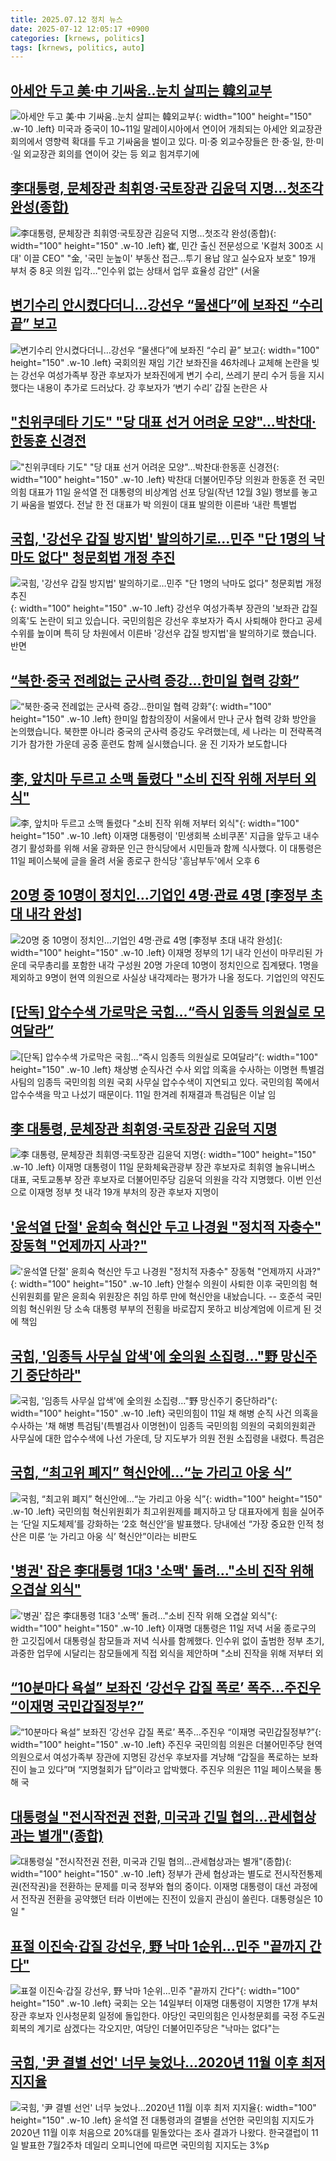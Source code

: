 ```yaml
---
title: 2025.07.12 정치 뉴스
date: 2025-07-12 12:05:17 +0900
categories: [krnews, politics]
tags: [krnews, politics, auto]
---
```

## [아세안 두고 美·中 기싸움..눈치 살피는 韓외교부](https://n.news.naver.com/mnews/article/014/0005375544)

![아세안 두고 美·中 기싸움..눈치 살피는 韓외교부](https://mimgnews.pstatic.net/image/origin/014/2025/07/11/5375544.jpg?type=nf220_150){: width="100" height="150" .w-10 .left}
미국과 중국이 10~11일 말레이시아에서 연이어 개최되는 아세안 외교장관 회의에서 영향력 확대를 두고 기싸움을 벌이고 있다. 미·중 외교수장들은 한·중·일, 한·미·일 외교장관 회의를 연이어 갖는 등 외교 힘겨루기에

## [李대통령, 문체장관 최휘영·국토장관 김윤덕 지명…첫조각 완성(종합)](https://n.news.naver.com/mnews/article/001/0015502197)

![李대통령, 문체장관 최휘영·국토장관 김윤덕 지명…첫조각 완성(종합)](https://mimgnews.pstatic.net/image/origin/001/2025/07/11/15502197.jpg?type=nf220_150){: width="100" height="150" .w-10 .left}
崔, 민간 출신 전문성으로 'K컬처 300조 시대' 이끌 CEO" "金, '국민 눈높이' 부동산 접근…투기 용납 않고 실수요자 보호" 19개 부처 중 8곳 의원 입각…"인수위 없는 상태서 업무 효율성 감안" (서울

## [변기수리 안시켰다더니…강선우 “물샌다”에 보좌진 “수리 끝” 보고](https://n.news.naver.com/mnews/article/020/0003647362)

![변기수리 안시켰다더니…강선우 “물샌다”에 보좌진 “수리 끝” 보고](https://mimgnews.pstatic.net/image/origin/020/2025/07/11/3647362.jpg?type=nf220_150){: width="100" height="150" .w-10 .left}
국회의원 재임 기간 보좌진을 46차례나 교체해 논란을 빚는 강선우 여성가족부 장관 후보자가 보좌진에게 변기 수리, 쓰레기 분리 수거 등을 지시했다는 내용이 추가로 드러났다. 강 후보자가 ‘변기 수리’ 갑질 논란은 사

## ["친위쿠데타 기도" "당 대표 선거 어려운 모양"…박찬대·한동훈 신경전](https://n.news.naver.com/mnews/article/015/0005156738)

!["친위쿠데타 기도" "당 대표 선거 어려운 모양"…박찬대·한동훈 신경전](https://mimgnews.pstatic.net/image/origin/015/2025/07/11/5156738.jpg?type=nf220_150){: width="100" height="150" .w-10 .left}
박찬대 더불어민주당 의원과 한동훈 전 국민의힘 대표가 11일 윤석열 전 대통령의 비상계엄 선포 당일(작년 12월 3일) 행보를 놓고 기 싸움을 벌였다. 전날 한 전 대표가 박 의원이 대표 발의한 이른바 ‘내란 특별법

## [국힘, '강선우 갑질 방지법' 발의하기로…민주 "단 1명의 낙마도 없다" 청문회법 개정 추진](https://n.news.naver.com/mnews/article/057/0001896278)

![국힘, '강선우 갑질 방지법' 발의하기로…민주 "단 1명의 낙마도 없다" 청문회법 개정 추진](https://mimgnews.pstatic.net/image/origin/057/2025/07/11/1896278.jpg?type=nf220_150){: width="100" height="150" .w-10 .left}
강선우 여성가족부 장관의 '보좌관 갑질 의혹'도 논란이 되고 있습니다. 국민의힘은 강선우 후보자가 즉시 사퇴해야 한다고 공세 수위를 높이며 특히 당 차원에서 이른바 '강선우 갑질 방지법'을 발의하기로 했습니다. 반면

## [“북한·중국 전례없는 군사력 증강…한미일 협력 강화”](https://n.news.naver.com/mnews/article/056/0011987965)

![“북한·중국 전례없는 군사력 증강…한미일 협력 강화”](https://mimgnews.pstatic.net/image/origin/056/2025/07/12/11987965.jpg?type=nf220_150){: width="100" height="150" .w-10 .left}
한미일 합참의장이 서울에서 만나 군사 협력 강화 방안을 논의했습니다. 북한뿐 아니라 중국의 군사력 증강도 우려했는데, 세 나라는 미 전략폭격기가 참가한 가운데 공중 훈련도 함께 실시했습니다. 윤 진 기자가 보도합니다

## [李, 앞치마 두르고 소맥 돌렸다 "소비 진작 위해 저부터 외식"](https://n.news.naver.com/mnews/article/025/0003454592)

![李, 앞치마 두르고 소맥 돌렸다 "소비 진작 위해 저부터 외식"](https://mimgnews.pstatic.net/image/origin/025/2025/07/11/3454592.jpg?type=nf220_150){: width="100" height="150" .w-10 .left}
이재명 대통령이 '민생회복 소비쿠폰' 지급을 앞두고 내수 경기 활성화를 위해 서울 광화문 인근 한식당에서 시민들과 함께 식사했다. 이 대통령은 11일 페이스북에 글을 올려 서울 종로구 한식당 '흥남부두'에서 오후 6

## [20명 중 10명이 정치인…기업인 4명·관료 4명 [李정부 초대 내각 완성]](https://n.news.naver.com/mnews/article/011/0004508121)

![20명 중 10명이 정치인…기업인 4명·관료 4명 [李정부 초대 내각 완성]](https://mimgnews.pstatic.net/image/origin/011/2025/07/11/4508121.jpg?type=nf220_150){: width="100" height="150" .w-10 .left}
이재명 정부의 1기 내각 인선이 마무리된 가운데 국무총리를 포함한 내각 구성원 20명 가운데 10명이 정치인으로 집계됐다. 1명을 제외하고 9명이 현역 의원으로 사실상 내각제라는 평가가 나올 정도다. 기업인의 약진도

## [[단독] 압수수색 가로막은 국힘…“즉시 임종득 의원실로 모여달라”](https://n.news.naver.com/mnews/article/028/0002755539)

![[단독] 압수수색 가로막은 국힘…“즉시 임종득 의원실로 모여달라”](https://mimgnews.pstatic.net/image/origin/028/2025/07/11/2755539.jpg?type=nf220_150){: width="100" height="150" .w-10 .left}
채상병 순직사건 수사 외압 의혹을 수사하는 이명현 특별검사팀의 임종득 국민의힘 의원 국회 사무실 압수수색이 지연되고 있다. 국민의힘 쪽에서 압수수색을 막고 나섰기 때문이다. 11일 한겨레 취재결과 특검팀은 이날 임

## [李 대통령, 문체장관 최휘영·국토장관 김윤덕 지명](https://n.news.naver.com/mnews/article/088/0000958455)

![李 대통령, 문체장관 최휘영·국토장관 김윤덕 지명](https://mimgnews.pstatic.net/image/origin/088/2025/07/11/958455.jpg?type=nf220_150){: width="100" height="150" .w-10 .left}
이재명 대통령이 11일 문화체육관광부 장관 후보자로 최휘영 놀유니버스 대표, 국토교통부 장관 후보자로 더불어민주당 김윤덕 의원을 각각 지명했다. 이번 인선으로 이재명 정부 첫 내각 19개 부처의 장관 후보자 지명이

## ['윤석열 단절' 윤희숙 혁신안 두고 나경원 "정치적 자충수" 장동혁 "언제까지 사과?"](https://n.news.naver.com/mnews/article/437/0000448218)

!['윤석열 단절' 윤희숙 혁신안 두고 나경원 "정치적 자충수" 장동혁 "언제까지 사과?"](https://mimgnews.pstatic.net/image/origin/437/2025/07/11/448218.jpg?type=nf220_150){: width="100" height="150" .w-10 .left}
안철수 의원이 사퇴한 이후 국민의힘 혁신위원회를 맡은 윤희숙 위원장은 취임 하루 만에 혁신안을 내놨습니다. -- 호준석 국민의힘 혁신위원 당 소속 대통령 부부의 전횡을 바로잡지 못하고 비상계엄에 이르게 된 것에 책임

## [국힘, '임종득 사무실 압색'에 全의원 소집령…"野 망신주기 중단하라"](https://n.news.naver.com/mnews/article/008/0005220346)

![국힘, '임종득 사무실 압색'에 全의원 소집령…"野 망신주기 중단하라"](https://mimgnews.pstatic.net/image/origin/008/2025/07/11/5220346.jpg?type=nf220_150){: width="100" height="150" .w-10 .left}
국민의힘이 11일 채 해병 순직 사건 의혹을 수사하는 '채 해병 특검팀'(특별검사 이명현)이 임종득 국민의힘 의원의 국회의원회관 사무실에 대한 압수수색에 나선 가운데, 당 지도부가 의원 전원 소집령을 내렸다. 특검은

## [국힘, “최고위 폐지” 혁신안에…“눈 가리고 아웅 식”](https://n.news.naver.com/mnews/article/028/0002755613)

![국힘, “최고위 폐지” 혁신안에…“눈 가리고 아웅 식”](https://mimgnews.pstatic.net/image/origin/028/2025/07/11/2755613.jpg?type=nf220_150){: width="100" height="150" .w-10 .left}
국민의힘 혁신위원회가 최고위원제를 폐지하고 당 대표자에게 힘을 실어주는 ‘단일 지도체제’를 강화하는 ‘2호 혁신안’을 발표했다. 당내에선 “가장 중요한 인적 청산은 미룬 ‘눈 가리고 아웅 식’ 혁신안”이라는 비판도

## ['병권' 잡은 李대통령 1대3 '소맥' 돌려…"소비 진작 위해 오겹살 외식"](https://n.news.naver.com/mnews/article/421/0008365074)

!['병권' 잡은 李대통령 1대3 '소맥' 돌려…"소비 진작 위해 오겹살 외식"](https://mimgnews.pstatic.net/image/origin/421/2025/07/11/8365074.jpg?type=nf220_150){: width="100" height="150" .w-10 .left}
이재명 대통령은 11일 저녁 서울 종로구의 한 고깃집에서 대통령실 참모들과 저녁 식사를 함께했다. 인수위 없이 출범한 정부 초기, 과중한 업무에 시달리는 참모들에게 직접 외식을 제안하며 "소비 진작을 위해 저부터 외

## [“10분마다 욕설” 보좌진 ‘강선우 갑질 폭로’ 폭주…주진우 “이재명 국민갑질정부?”](https://n.news.naver.com/mnews/article/029/0002967590)

![“10분마다 욕설” 보좌진 ‘강선우 갑질 폭로’ 폭주…주진우 “이재명 국민갑질정부?”](https://mimgnews.pstatic.net/image/origin/029/2025/07/11/2967590.jpg?type=nf220_150){: width="100" height="150" .w-10 .left}
주진우 국민의힘 의원은 더불어민주당 현역 의원으로서 여성가족부 장관에 지명된 강선우 후보자를 겨냥해 “갑질을 폭로하는 보좌진이 늘고 있다”며 “지명철회가 답”이라고 압박했다. 주진우 의원은 11일 페이스북을 통해 국

## [대통령실 "전시작전권 전환, 미국과 긴밀 협의…관세협상과는 별개"(종합)](https://n.news.naver.com/mnews/article/003/0013356683)

![대통령실 "전시작전권 전환, 미국과 긴밀 협의…관세협상과는 별개"(종합)](https://mimgnews.pstatic.net/image/origin/003/2025/07/11/13356683.jpg?type=nf220_150){: width="100" height="150" .w-10 .left}
정부가 관세 협상과는 별도로 전시작전통제권(전작권)을 전환하는 문제를 미국 정부와 협의 중이다. 이재명 대통령이 대선 과정에서 전작권 전환을 공약했던 터라 이번에는 진전이 있을지 관심이 쏠린다. 대통령실은 10일 "

## [표절 이진숙·갑질 강선우, 野 낙마 1순위…민주 "끝까지 간다"](https://n.news.naver.com/mnews/article/421/0008364056)

![표절 이진숙·갑질 강선우, 野 낙마 1순위…민주 "끝까지 간다"](https://mimgnews.pstatic.net/image/origin/421/2025/07/11/8364056.jpg?type=nf220_150){: width="100" height="150" .w-10 .left}
국회는 오는 14일부터 이재명 대통령이 지명한 17개 부처 장관 후보자 인사청문회 일정에 돌입한다. 야당인 국민의힘은 인사청문회를 국정 주도권 회복의 계기로 삼겠다는 각오지만, 여당인 더불어민주당은 "낙마는 없다"는

## [국힘, '尹 결별 선언' 너무 늦었나...2020년 11월 이후 최저 지지율](https://n.news.naver.com/mnews/article/006/0000130826)

![국힘, '尹 결별 선언' 너무 늦었나...2020년 11월 이후 최저 지지율](https://mimgnews.pstatic.net/image/origin/006/2025/07/11/130826.jpg?type=nf220_150){: width="100" height="150" .w-10 .left}
윤석열 전 대통령과의 결별을 선언한 국민의힘 지지도가 2020년 11월 이후 처음으로 20%대를 밑돌았다는 조사 결과가 나왔다. 한국갤럽이 11일 발표한 7월2주차 데일리 오피니언에 따르면 국민의힘 지지도는 3%p

